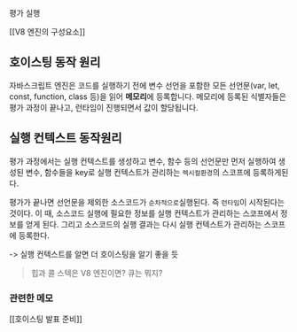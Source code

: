 평가
실행

[[V8 엔진의 구성요소]]

## 호이스팅 동작 원리 
자바스크립트 엔진은 코드를 실행하기 전에  변수 선언을 포함한 모든 선언문(var, let, const, function, class 등)을 읽어 **메모리**에 등록합니다. 메모리에 등록된 식별자들은 평가 과정이 끝나고, 런타임이 진행되면서 값이 할당됩니다.

## 실행 컨텍스트 동작원리 
평가 과정에서는 실행 컨텍스트를 생성하고 변수, 함수 등의 선언문만 먼저 실행하여 생성된 변수, 함수들을 key로 실행 컨텍스트가 관리하는 `렉시컬환경`의 스코프에 등록하게된다.

평가가 끝나면 선언문을 제외한 소스코드가 `순차적으로`실행된다. 즉 `런타임`이 시작된다는 것이다. 이 때, 소스코드 실행에 필요한 정보를 실행 컨텍스트가 관리하는 스코프에서 정보를 얻게 된다. 그리고 소스코드의 실행 결과는 다시 실행 컨텍스트가 관리하는 스코프에 등록한다.

-> 실행 컨텍스트를 알면 더 호이스팅을 알기 좋을 듯 


> 힙과 콜 스텍은 V8 엔진이면? 큐는 뭐지? 



### 관련한 메모 
[[호이스팅 발표 준비]]
